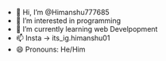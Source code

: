 - 👋 Hi, I’m @Himanshu777685
- 👀 I’m interested in programming
- 🌱 I’m currently learning web Develpopment
- 📫 Insta -> its_ig.himanshu01
- 😄 Pronouns: He/Him
